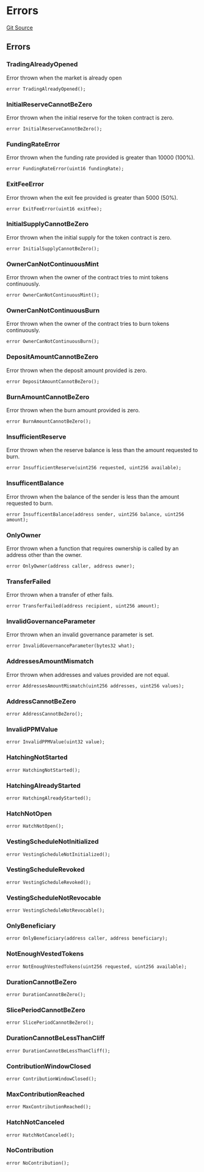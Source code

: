 # Errors
[Git Source](https://github.com/DAObox/fantastic-spork/blob/e85e294b9aa197e65780cf42fd333d2b29d2cb82/src/lib/Errors.sol)


## Errors
### TradingAlreadyOpened
Error thrown when the market is already open


```solidity
error TradingAlreadyOpened();
```

### InitialReserveCannotBeZero
Error thrown when the initial reserve for the token contract is zero.


```solidity
error InitialReserveCannotBeZero();
```

### FundingRateError
Error thrown when the funding rate provided is greater than 10000 (100%).


```solidity
error FundingRateError(uint16 fundingRate);
```

### ExitFeeError
Error thrown when the exit fee provided is greater than 5000 (50%).


```solidity
error ExitFeeError(uint16 exitFee);
```

### InitialSupplyCannotBeZero
Error thrown when the initial supply for the token contract is zero.


```solidity
error InitialSupplyCannotBeZero();
```

### OwnerCanNotContinuousMint
Error thrown when the owner of the contract tries to mint tokens continuously.


```solidity
error OwnerCanNotContinuousMint();
```

### OwnerCanNotContinuousBurn
Error thrown when the owner of the contract tries to burn tokens continuously.


```solidity
error OwnerCanNotContinuousBurn();
```

### DepositAmountCannotBeZero
Error thrown when the deposit amount provided is zero.


```solidity
error DepositAmountCannotBeZero();
```

### BurnAmountCannotBeZero
Error thrown when the burn amount provided is zero.


```solidity
error BurnAmountCannotBeZero();
```

### InsufficientReserve
Error thrown when the reserve balance is less than the amount requested to burn.


```solidity
error InsufficientReserve(uint256 requested, uint256 available);
```

### InsufficentBalance
Error thrown when the balance of the sender is less than the amount requested to burn.


```solidity
error InsufficentBalance(address sender, uint256 balance, uint256 amount);
```

### OnlyOwner
Error thrown when a function that requires ownership is called by an address other than the owner.


```solidity
error OnlyOwner(address caller, address owner);
```

### TransferFailed
Error thrown when a transfer of ether fails.


```solidity
error TransferFailed(address recipient, uint256 amount);
```

### InvalidGovernanceParameter
Error thrown when an invalid governance parameter is set.


```solidity
error InvalidGovernanceParameter(bytes32 what);
```

### AddressesAmountMismatch
Error thrown when addresses and values provided are not equal.


```solidity
error AddressesAmountMismatch(uint256 addresses, uint256 values);
```

### AddressCannotBeZero

```solidity
error AddressCannotBeZero();
```

### InvalidPPMValue

```solidity
error InvalidPPMValue(uint32 value);
```

### HatchingNotStarted

```solidity
error HatchingNotStarted();
```

### HatchingAlreadyStarted

```solidity
error HatchingAlreadyStarted();
```

### HatchNotOpen

```solidity
error HatchNotOpen();
```

### VestingScheduleNotInitialized

```solidity
error VestingScheduleNotInitialized();
```

### VestingScheduleRevoked

```solidity
error VestingScheduleRevoked();
```

### VestingScheduleNotRevocable

```solidity
error VestingScheduleNotRevocable();
```

### OnlyBeneficiary

```solidity
error OnlyBeneficiary(address caller, address beneficiary);
```

### NotEnoughVestedTokens

```solidity
error NotEnoughVestedTokens(uint256 requested, uint256 available);
```

### DurationCannotBeZero

```solidity
error DurationCannotBeZero();
```

### SlicePeriodCannotBeZero

```solidity
error SlicePeriodCannotBeZero();
```

### DurationCannotBeLessThanCliff

```solidity
error DurationCannotBeLessThanCliff();
```

### ContributionWindowClosed

```solidity
error ContributionWindowClosed();
```

### MaxContributionReached

```solidity
error MaxContributionReached();
```

### HatchNotCanceled

```solidity
error HatchNotCanceled();
```

### NoContribution

```solidity
error NoContribution();
```


